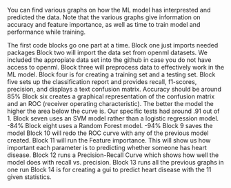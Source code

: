 You can find various graphs on how the ML model has interprested and predicted the data. Note that the various graphs give information on accuracy and feature importance, as well as time to train model and performance while training. 

The first code blocks go one part at a time. 
Block one just imports needed packages
Block two will import the data set from openml datasets. We included the appropiate data set into the github in case you do not have access to openml.
Block three will preprocess data to effectively work in the ML model. 
Block four is for creating a training set and a testing set. 
Block five sets up the classification report and provides recall, f1-scores, precision, and displays a text confusion matrix. Accuracy should be around 85% 
Block six creates a graphical representation of the confusion matrix and an ROC (receiver operating characteristic). The better the model the higher the area below the curve is. Our specific tests had around .91 out of 1. 
Block seven uses an SVM model rather than a logistic regression model. -84%
Block eight uses a Random Forest model. -94%
Block 9 saves the model
Block 10 will redo the ROC curve with any of the previous model created. 
Block 11 will run the Feature importance. This will show us how important each parameter is to predicting whether someone has heart disease. 
Block 12 runs a Precision-Recall Curve which shows how well the model does with recall vs. precision. 
Block 13 runs all the previous graphs in one run
Block 14 is for creating a gui to predict heart disease with the 11 given statistics. 
